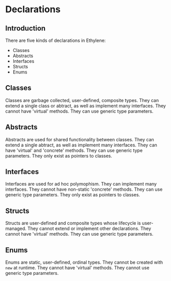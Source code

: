 # Declarations
## Introduction
There are five kinds of declarations in Ethylene:
* Classes
* Abstracts
* Interfaces
* Structs
* Enums

## Classes
Classes are garbage collected, user-defined, composite types.
They can extend a single class or abtract, as well as implement many interfaces.
They cannot have 'virtual' methods.
They can use generic type parameters.

## Abstracts
Abstracts are used for shared functionality between classes.
They can extend a single abtract, as well as implement many interfaces.
They can have 'virtual' and 'concrete' methods.
They can use generic type parameters.
They only exist as pointers to classes.

## Interfaces
Interfaces are used for ad hoc polymophism.
They can implement many interfaces.
They cannot have non-static 'concrete' methods.
They can use generic type parameters.
They only exist as pointers to classes.

## Structs
Structs are user-defined and composite types whose lifecycle is user-managed.
They cannot extend or implement other declarations.
They cannot have 'virtual' methods.
They can use generic type parameters.

## Enums
Enums are static, user-defined, ordinal types.
They cannot be created with `new` at runtime.
They cannot have 'virtual' methods.
They cannot use generic type parameters.